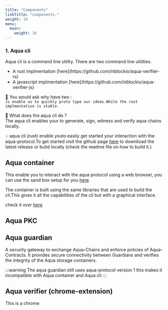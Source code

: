```yaml
---
title: "Components"
linkTitle: "components."
weight: 10
menu:
  main:
    weight: 10
---
```



### 1. Aqua cli
Aqua cli is a command line utility.
There are two command line utilities.
<ul>
<li>A rust implmentation [here](https://github.com/inblockio/aqua-verifier-rs)</li>
<li>A javascript implmentation  [here](https://github.com/inblockio/aqua-verifier-js) </li>
</ul>

🤔 You would ask why have two : <br/> `Js enable us to quickly proto type our ideas.While the rust implmentation is stable.`

🚀 What does the aqua cli do ?  <br/>
The aqua cli enables your to generate, sign, witness  and verify aqua chains locally.

💡 aqua cli (rust) enable youto easily get started your interaction with the aqua-protocol.To get started visit the github page [here](https://github.com/inblockio/aqua-verifier-rs) to downlioad the latest release or build locally (check the readme file on how to build it.)


## Aqua container
This enable you to interact with the aqua protocol using a web browser, you can use the sand box setup  for you [here](https://aquafire.aqua-protocol.org/).

The container is built using the same libraries that are used to build the cli.This gives it all the capabilities of the cli but with a graphical interface.

check it over [here](https://github.com/inblockio/aqua-verifier-rs) 


## Aqua PKC



## Aqua guardian
A security gateway to exchange Aqua-Chains and enforce policies of Aqua-Contracts. It provides secure connectivity between Guardians and verifies the integrity of the Aqua storage containers.

:::warning
The aqua guardian still uses aqua-protocol version 1 this makes it incompatible with Aqua container and Aqua cli
:::

## Aqua verifier (chrome-extension)
This is a chrome 